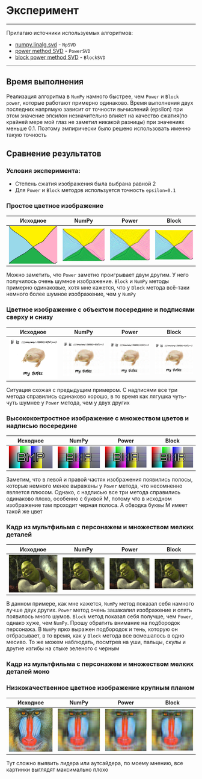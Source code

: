 # Эксперимент

---
Прилагаю источники используемых алгоритмов:

- [numpy.linalg.svd](https://numpy.org/doc/stable/reference/generated/numpy.linalg.svd.html) - `NpSVD`
- [power method SVD](https://www.jeremykun.com/2016/05/16/singular-value-decomposition-part-2-theorem-proof-algorithm/) - `PowerSVD`
- [block power method SVD](https://www.emis.de/journals/ASUO/mathematics/anale2015vol2/Bentbib_A.H.__Kanber_A..pdf) - `BlockSVD`

---

## Время выполнения

Реализация алгоритма в `NumPy` намного быстрее, чем `Power` и `Block power`, которые работают примерно одинаково. Время выполнения двух последних напрямую
зависит от точности вычислений (epsilon) при этом значение эпсилон незначительно влияет на качество сжатия(по крайней мере мой глаз не заметил никакой разницы) 
при значениях меньше 0.1. Поэтому эмпирически было решено использовать именно такую точность

## Сравнение результатов

### Условия эксперимента:

- Степень сжатия изображения была выбрана равной 2
- Для `Power` и `Block` методов используется точность `epsilon=0.1`

### Простое цветное изображение

| Исходное                                      | NumPy                                                       | Power                                                        | Block                                                          |
|-----------------------------------------------|-------------------------------------------------------------|--------------------------------------------------------------|----------------------------------------------------------------|
| ![simple-color.bmp](3/images/4k24/4k24.bmp)   | ![simple-color.bmp](3/images/4k24/4k24_np_decompressed.bmp) | ![simple-color.bmp](3/images/4k24/4k24_pow_decompressed.bmp) | ![simple-color.bmp](3/images/4k24/4k24_block_decompressed.bmp) |

Можно заметить, что `Power` заметно проигрывает двум другим. У него получилось очень шумное изображение. `Block` и `NumPy` методы примерно одинаковые, 
хотя мне кажется, что у `Block` метода всё-таки немного более шумное изображение, чем у `NumPy`

### Цветное изображение с объектом посередине и подписями сверху и снизу

| Исходное                                      | NumPy                                                       | Power                                                        | Block                                                          |
|-----------------------------------------------|-------------------------------------------------------------|--------------------------------------------------------------|----------------------------------------------------------------|
| ![simple-color.bmp](3/images/frog/frog.bmp)   | ![simple-color.bmp](3/images/frog/frog_np_decompressed.bmp) | ![simple-color.bmp](3/images/frog/frog_pow_decompressed.bmp) | ![simple-color.bmp](3/images/frog/frog_block_decompressed.bmp) |

Ситуация схожая с предыдущим примером. С надписями все три метода справились одинаково хорошо, в то время как лягушка чуть-чуть шумнее у `Power` метода, 
чем у двух других

### Высококонтростное изображение с множеством цветов и надписью посередине

| Исходное                                                      | NumPy                                                                         | Power                                                                          | Block                                                                            |
|---------------------------------------------------------------|-------------------------------------------------------------------------------|--------------------------------------------------------------------------------|----------------------------------------------------------------------------------|
| ![simple-color.bmp](3/images/high_contrast/high_contrast.bmp) | ![simple-color.bmp](3/images/high_contrast/high_contrast_np_decompressed.bmp) | ![simple-color.bmp](3/images/high_contrast/high_contrast_pow_decompressed.bmp) | ![simple-color.bmp](3/images/high_contrast/high_contrast_block_decompressed.bmp) |

Заметим, что в левой и правой частях изображения появились полосы, которые немного менее выражены у `Power` метода, что несомненно является плюсом.
Однако, с надписью все три метода справились одинаково плохо, особенно с буквой М, потому что в исходном изображение там проходит черная полоса. А обводка 
буквы М имеет такой же цвет

### Кадр из мультфильма с персонажем и множеством мелких деталей

| Исходное                                | NumPy                                                   | Power                                                    | Block                                                      |
|-----------------------------------------|---------------------------------------------------------|----------------------------------------------------------|------------------------------------------------------------|
| ![simple-color.bmp](3/images/me/me.bmp) | ![simple-color.bmp](3/images/me/me_np_decompressed.bmp) | ![simple-color.bmp](3/images/me/me_pow_decompressed.bmp) | ![simple-color.bmp](3/images/me/me_block_decompressed.bmp) |

В данном примере, как мне кажется, `NumPy` метод показал себя намного лучше двух других. `Power` метод очень зашакалил изображение и опять появилось много шумов.
`Block` метод показал себя получше, чем `Power`, однако хуже, чем `NumPy`. Прошу обратить внимание на подбородок персонажа. В `NumPy` ярко выражен подбородок и 
тень, которую он отбрасывает, в то время, как у `Block` метода все всмешалось в одно месиво. То же можем наблюдать, посмтрев на уши, пальцы, скулы и другие изгибы
на стыке зеленого с черным

### Кадр из мультфильма с персонажем и множеством мелких деталей моно

### Низкокачественное цветное изображение крупным планом

| Исходное                                        | NumPy                                                           | Power                                                            | Block                                                              |
|-------------------------------------------------|-----------------------------------------------------------------|------------------------------------------------------------------|--------------------------------------------------------------------|
| ![simple-color.bmp](3/images/monkey/monkey.bmp) | ![simple-color.bmp](3/images/monkey/monkey_np_decompressed.bmp) | ![simple-color.bmp](3/images/monkey/monkey_pow_decompressed.bmp) | ![simple-color.bmp](3/images/monkey/monkey_block_decompressed.bmp) |

Тут сложно выявить лидера или аутсайдера, по моему мнению, все картинки выглядят максимально плохо
